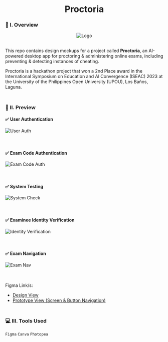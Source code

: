 <div align="center">
  <h1>Proctoria</h1>
</div>

### 🧐 I. Overview
<div align="center">
  <img src="https://github.com/m3mentomor1/Proctoria-Design/assets/95956735/c38971ce-6c8a-47e7-abb4-4a054ba04087" alt="Logo">
</div><br>

This repo contains design mockups for a project called **Proctoria**, an AI-powered desktop app for proctoring & administering online exams, including preventing & detecting instances of cheating.

Proctoria is a hackathon project that won a 2nd Place award in the International Symposium on Education and AI Convergence (ISEAC) 2023 at the University of the Philippines Open University (UPOU), Los Baños, Laguna.
<br><br>
##

### 👀 II. Preview

#### ✅ User Authentication

![User Auth](https://github.com/m3mentomor1/Proctoria-Design/assets/95956735/26e58be1-bd80-4efe-9734-0bb4b7057fca)
<br><br><br>

#### ✅ Exam Code Authentication

![Exam Code Auth](https://github.com/m3mentomor1/Proctoria-Design/assets/95956735/ba7e6572-c507-49fd-932d-2293234a73d9)
<br><br><br>

#### ✅ System Testing

![System Check](https://github.com/m3mentomor1/Proctoria-Design/assets/95956735/797c3a4b-336c-4e0a-bdca-eea5780b42f5)
<br><br><br>

#### ✅ Examinee Identity Verification

![Identity Verification](https://github.com/m3mentomor1/Proctoria-Design/assets/95956735/9c6aebe7-aef2-479d-a93f-da8eaf6d5824)
<br><br><br>

#### ✅ Exam Navigation

![Exam Nav](https://github.com/m3mentomor1/Proctoria-Design/assets/95956735/7b102f54-faba-487f-99de-0ffaca2cbee2)
<br><br><br>

Figma Link/s: 
- [Design View](https://www.figma.com/design/LVlXvapdXBiRD3BskzSDh5/Proctoria?node-id=0-1&t=kwSC5lnL8CM9ffoz-1)
- [Prototype View (Screen & Button Navigation)](https://www.figma.com/proto/LVlXvapdXBiRD3BskzSDh5/Proctoria?node-id=1-444&t=V01getr5BToyZiEI-1&scaling=scale-down&content-scaling=fixed&page-id=0%3A1&starting-point-node-id=1%3A444)
<br><br>
##

### 💻 III. Tools Used

``Figma`` ``Canva`` ``Photopea``
